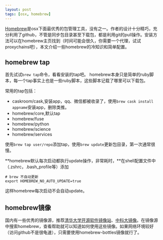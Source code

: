 ```yaml
---
layout: post
tags: [osx, homebrew]
---
```


[Homebrew](http://brew.sh/)是osx下面最优秀的包管理工具，没有之一。作者的设计十分精巧，充分利用了github，不管是同步包目录甚至下载包，都是利用git的pull操作。安装方法可以在homebrew主页找到（时间可能会很久，你需要一个代理，试试proxychains吧），本文介绍一些homebrew的冷知识和简单配置。

## homebrew tap

首先试试`brew tap`命令，看看安装的tap吧。
homebrew本身只是简单的ruby脚本，每一个tap事实上也是一些ruby脚本，这些脚本记载了哪里可以下载包。

常用的tap包括：

- caskroom/cask,安装app，qq、微信都被收录了，使用`brew cask install appname`安装app，删除类推。
- homebrew/core,默认tap
- homebrew/fuse
- homebrew/python
- homebrew/science
- homebrew/services


使用`brew tap user/repo`添加tap，使用`brew update`更新包目录，第一次通常很慢。

**homebrew默认每次启动都执行update操作，非常耗时，**在shell配置文件中（.zshrc，.bash_profile等）添加

```shell
# brew 不自动更新
export HOMEBREW_NO_AUTO_UPDATE=true
```

这样homebrew每次启动不会自动update。

## homebrew镜像

国内有一些优秀的镜像源，推荐[清华大学开源软件镜像站](https://mirrors.tuna.tsinghua.edu.cn/)、[中科大镜像](http://mirrors.ustc.edu.cn/)。在镜像源中搜索homebrew，查看帮助就可以知道如何使用这些镜像。如果网络环境较好（访问github不是很龟速），只需要使用homebrew-bottles镜像就行了。

